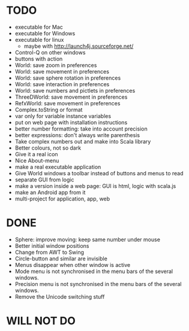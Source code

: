 # TODO

* executable for Mac
* executable for Windows
* executable for linux
    - maybe with http://launch4j.sourceforge.net/
* Control-Q on other windows
* buttons with action
* World: save zoom in preferences
* World: save movement in preferences
* World: save sphere rotation in preferences
* World: save interaction in preferences
* World: save numbers and pictlets in preferences
* ThreeDWorld: save movement in preferences
* RefxWorld: save movement in preferences
* Complex.toString or format
* var only for variable instance variables
* put on web page with installation instructions
* better number formatting: take into account precision
* better expressions: don't always write parenthesis
* Take complex numbers out and make into Scala library
* Better colours, not so dark
* Give it a real icon
* Nice About-menu
* make a real executable application
* Give World windows a toolbar instead of buttons and menus to read
* separate GUI from logic
* make a version inside a web page: GUI is html, logic with scala.js
* make an Android app from it
* multi-project for application, app, web

# DONE

* Sphere: improve moving: keep same number under mouse
* Better initial window positions
* Change from AWT to Swing
* Circle-button and similar are invisible
* Menus disappear when other window is active
* Mode menu is not synchronised in the menu bars of the several windows.
* Precision menu is not synchronised in the menu bars of the several windows.
* Remove the Unicode switching stuff

# WILL NOT DO

